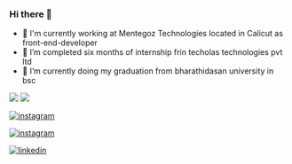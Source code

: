 ### Hi there 👋


- 🔭 I'm currently working at Mentegoz Technologies located in Calicut as front-end-developer
- 🔭 I’m completed  six months of internship frin techolas technologies pvt ltd
- 🌱 I’m currently doing my graduation from bharathidasan university in bsc

<img src="https://github-readme-stats.vercel.app/api?username=adil-shabab&show_icons=true&theme=radical" />
<img src="https://github-readme-stats.vercel.app/api/top-langs/?username=adil-shabab&layout=compact" />


<a href="https://user-images.githubusercontent.com/101416092/184023499-e626622a-9f13-44f5-bce5-cd546e995166.png" >![instagram](https://user-images.githubusercontent.com/101416092/184023499-e626622a-9f13-44f5-bce5-cd546e995166.png)</a>

<a href="https://user-images.githubusercontent.com/101416092/184023499-e626622a-9f13-44f5-bce5-cd546e995166.png" >![instagram](https://user-images.githubusercontent.com/101416092/184023499-e626622a-9f13-44f5-bce5-cd546e995166.png)</a>

<a href="https://user-images.githubusercontent.com/101416092/184023499-e626622a-9f13-44f5-bce5-cd546e995166.png" >![linkedin](https://user-images.githubusercontent.com/101416092/184023582-2dbf7978-cd37-40f9-981d-c5fbd72401c1.png)</a>




